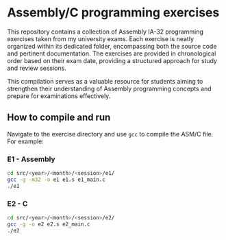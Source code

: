 # Assembly/C programming exercises

This repository contains a collection of Assembly IA-32 programming exercises taken from my university exams. Each exercise is neatly organized within its dedicated folder, encompassing both the source code and pertinent documentation.
The exercises are provided in chronological order based on their exam date, providing a structured approach for study and review sessions.

This compilation serves as a valuable resource for students aiming to strengthen their understanding of Assembly programming concepts and prepare for examinations effectively.

## How to compile and run

Navigate to the exercise directory and use `gcc` to compile the ASM/C file. For example:

### E1 - Assembly

```sh
cd src/<year>/<month>/<session>/e1/
gcc -g -m32 -o e1 e1.s e1_main.c
./e1
```

### E2 - C

```sh
cd src/<year>/<month>/<session>/e2/
gcc -g -o e2 e2.s e2_main.c
./e2
```
